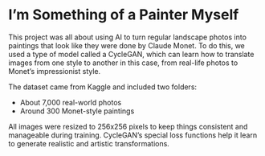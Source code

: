 # I’m Something of a Painter Myself
This project was all about using AI to turn regular landscape photos into paintings that look like they were done by Claude Monet. To do this, we used a type of model called a CycleGAN, which can learn how to translate images from one style to another in this case, from real-life photos to Monet’s impressionist style.

The dataset came from Kaggle and included two folders:
- About 7,000 real-world photos
- Around 300 Monet-style paintings

All images were resized to 256x256 pixels to keep things consistent and manageable during training. CycleGAN’s special loss functions help it learn to generate realistic and artistic transformations.
